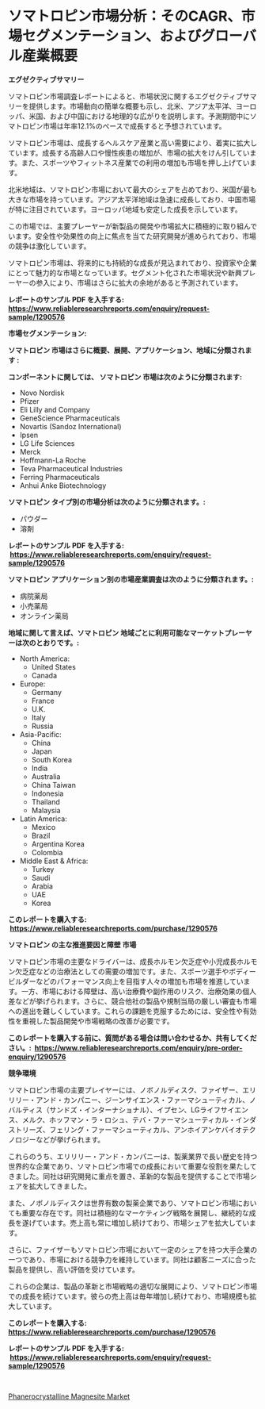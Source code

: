 <p><h1>ソマトロピン市場分析：そのCAGR、市場セグメンテーション、およびグローバル産業概要</h1></p><p><strong>エグゼクティブサマリー</strong></p>
<p><p>ソマトロピン市場調査レポートによると、市場状況に関するエグゼクティブサマリーを提供します。市場動向の簡単な概要も示し、北米、アジア太平洋、ヨーロッパ、米国、および中国における地理的な広がりを説明します。予測期間中にソマトロピン市場は年率12.1%のペースで成長すると予想されています。</p><p>ソマトロピン市場は、成長するヘルスケア産業と高い需要により、着実に拡大しています。成長する高齢人口や慢性疾患の増加が、市場の拡大をけん引しています。また、スポーツやフィットネス産業での利用の増加も市場を押し上げています。</p><p>北米地域は、ソマトロピン市場において最大のシェアを占めており、米国が最も大きな市場を持っています。アジア太平洋地域は急速に成長しており、中国市場が特に注目されています。ヨーロッパ地域も安定した成長を示しています。</p><p>この市場では、主要プレーヤーが新製品の開発や市場拡大に積極的に取り組んでいます。安全性や効果性の向上に焦点を当てた研究開発が進められており、市場の競争は激化しています。</p><p>ソマトロピン市場は、将来的にも持続的な成長が見込まれており、投資家や企業にとって魅力的な市場となっています。セグメント化された市場状況や新興プレーヤーの参入により、市場はさらに拡大の余地があると予測されています。</p></p>
<p><strong>レポートのサンプル PDF を入手する: <a href="https://www.reliableresearchreports.com/enquiry/request-sample/1290576">https://www.reliableresearchreports.com/enquiry/request-sample/1290576</a></strong></p>
<p><strong>市場セグメンテーション:</strong></p>
<p><strong> ソマトロピン 市場はさらに概要、展開、アプリケーション、地域に分類されます :</strong></p>
<p><strong>コンポーネントに関しては、 ソマトロピン 市場は次のように分類されます: &nbsp;</strong></p>
<p><ul><li>Novo Nordisk</li><li>Pfizer</li><li>Eli Lilly and Company</li><li>GeneScience Pharmaceuticals</li><li>Novartis (Sandoz International)</li><li>Ipsen</li><li>LG Life Sciences</li><li>Merck</li><li>Hoffmann-La Roche</li><li>Teva Pharmaceutical Industries</li><li>Ferring Pharmaceuticals</li><li>Anhui Anke Biotechnology</li></ul></p>
<p><strong> ソマトロピン タイプ別の市場分析は次のように分類されます。:</strong></p>
<p><ul><li>パウダー</li><li>溶剤</li></ul></p>
<p><strong>レポートのサンプル PDF を入手する: &nbsp;<a href="https://www.reliableresearchreports.com/enquiry/request-sample/1290576">https://www.reliableresearchreports.com/enquiry/request-sample/1290576</a></strong></p>
<p><strong> ソマトロピン アプリケーション別の市場産業調査は次のように分類されます。:</strong></p>
<p><ul><li>病院薬局</li><li>小売薬局</li><li>オンライン薬局</li></ul></p>
<p><strong>地域に関して言えば、ソマトロピン 地域ごとに利用可能なマーケットプレーヤーは次のとおりです。:</strong></p>
<p><ul>
    <li>
        North America:
        <ul>
            <li>United States</li>
            <li>Canada</li>
        </ul>
    </li>
    <li>
        Europe:
        <ul>
            <li>Germany</li>
            <li>France</li>
            <li>U.K.</li>
            <li>Italy</li>
            <li>Russia</li>
        </ul>
    </li>
    <li>
        Asia-Pacific:
        <ul>
            <li>China</li>
            <li>Japan</li>
            <li>South Korea</li>
            <li>India</li>
            <li>Australia</li>
            <li>China Taiwan</li>
            <li>Indonesia</li>
            <li>Thailand</li>
            <li>Malaysia</li>
        </ul>
    </li>
    <li>
        Latin America:
        <ul>
            <li>Mexico</li>
            <li>Brazil</li>
            <li>Argentina Korea</li>
            <li>Colombia</li>
        </ul>
    </li>
    <li>
        Middle East & Africa:
        <ul>
            <li>Turkey</li>
            <li>Saudi</li>
            <li>Arabia</li>
            <li>UAE</li>
            <li>Korea</li>
        </ul>
    </li>
    </ul></p>
<p><strong>このレポートを購入する: &nbsp;<a href="https://www.reliableresearchreports.com/purchase/1290576">https://www.reliableresearchreports.com/purchase/1290576</a></strong></p>
<p><strong>ソマトロピン の主な推進要因と障壁 市場</strong></p>
<p><p>ソマトロピン市場の主要なドライバーは、成長ホルモン欠乏症や小児成長ホルモン欠乏症などの治療法としての需要の増加です。また、スポーツ選手やボディービルダーなどのパフォーマンス向上を目指す人々の増加も市場を推進しています。一方、市場における障壁は、高い治療費や副作用のリスク、治療効果の個人差などが挙げられます。さらに、競合他社の製品や規制当局の厳しい審査も市場への進出を難しくしています。これらの課題を克服するためには、安全性や有効性を重視した製品開発や市場戦略の改善が必要です。</p></p>
<p><strong>このレポートを購入する前に、質問がある場合は問い合わせるか、共有してください。:&nbsp; <a href="https://www.reliableresearchreports.com/enquiry/pre-order-enquiry/1290576">https://www.reliableresearchreports.com/enquiry/pre-order-enquiry/1290576</a></strong></p>
<p><strong>競争環境</strong></p>
<p><p>ソマトロピン市場の主要プレイヤーには、ノボノルディスク、ファイザー、エリリリー・アンド・カンパニー、ジーンサイエンス・ファーマシューティカル、ノバルティス（サンドズ・インターナショナル）、イプセン、LGライフサイエンス、メルク、ホッフマン・ラ・ロシュ、テバ・ファーマシューティカル・インダストリーズ、フェリング・ファーマシューティカル、アンホイアンケバイオテクノロジーなどが挙げられます。</p><p>これらのうち、エリリリー・アンド・カンパニーは、製薬業界で長い歴史を持つ世界的な企業であり、ソマトロピン市場での成長において重要な役割を果たしてきました。同社は研究開発に重点を置き、革新的な製品を提供することで市場シェアを拡大してきました。</p><p>また、ノボノルディスクは世界有数の製薬企業であり、ソマトロピン市場においても重要な存在です。同社は積極的なマーケティング戦略を展開し、継続的な成長を遂げています。売上高も常に増加し続けており、市場シェアを拡大しています。</p><p>さらに、ファイザーもソマトロピン市場において一定のシェアを持つ大手企業の一つであり、市場における競争力を維持しています。同社は顧客ニーズに合った製品を提供し、高い評価を受けています。</p><p>これらの企業は、製品の革新と市場戦略の適切な展開により、ソマトロピン市場での成長を続けています。彼らの売上高は毎年増加し続けており、市場規模も拡大しています。</p></p>
<p><strong>このレポートを購入する: &nbsp; <a href="https://www.reliableresearchreports.com/purchase/1290576">https://www.reliableresearchreports.com/purchase/1290576</a></strong></p>
<p><strong>レポートのサンプル PDF を入手する: &nbsp;<a href="https://www.reliableresearchreports.com/enquiry/request-sample/1290576">https://www.reliableresearchreports.com/enquiry/request-sample/1290576</a></strong><strong></strong></p>
<p>&nbsp;</p>
<p><p><a href="https://github.com/Glendatilghmankmgz0rbhwpy/Market-Research-Report-List-1/blob/main/phanerocrystalline-magnesite-market.md">Phanerocrystalline Magnesite Market</a></p></p>